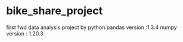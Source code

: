 # bike_share_project
first fwd data analysis project by python
pandas version :1.3.4
numpy version : 1.20.3
